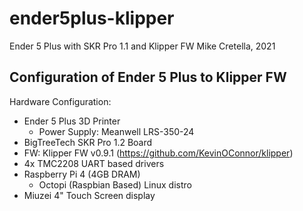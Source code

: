 # ender5plus-klipper
Ender 5 Plus with SKR Pro 1.1 and Klipper FW
Mike Cretella, 2021

## Configuration of Ender 5 Plus to Klipper FW 

Hardware Configuration:
- Ender 5 Plus 3D Printer
    - Power Supply: Meanwell LRS-350-24 
- BigTreeTech SKR Pro 1.2 Board
- FW: Klipper FW v0.9.1 (https://github.com/KevinOConnor/klipper)
- 4x TMC2208 UART based drivers
- Raspberry Pi 4 (4GB DRAM)
    - Octopi (Raspbian Based) Linux distro
- Miuzei 4" Touch Screen display


